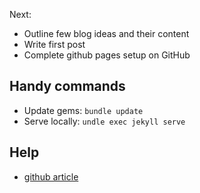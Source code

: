 Next:
- Outline few blog ideas and their content
- Write first post
- Complete github pages setup on GitHub

Handy commands
---
- Update gems: `bundle update`
- Serve locally: `undle exec jekyll serve`

Help
---
- [github article](https://docs.github.com/en/github/working-with-github-pages/testing-your-github-pages-site-locally-with-jekyll)
